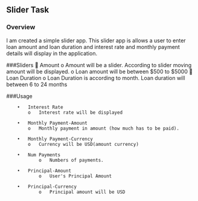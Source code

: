 ## Slider Task
### Overview
I am created a simple slider app. This slider app is allows a user to enter loan amount and loan duration 
and interest rate and monthly payment details will display in the application.

###Sliders
	Amount
      o	Amount will be a slider. According to slider moving amount will be displayed.
      o	Loan amount will be between $500 to $5000
	Loan Duration
      o	Loan Duration is according to month. Loan duration will between 6 to 24 months

###Usage 
		
		•	Interest Rate
		    o	Interest rate will be displayed

		•	Monthly Payment-Amount 
	    	o	Monthly payment in amount (how much has to be paid).

		•	Monthly Payment-Currency
	    	o	Currency will be USD(amount currency)

		•	Num Payments
				o	Numbers of payments.

		•	Principal-Amount 
				o	User's Principal Amount 

		•	Principal-Currency
				o	Principal amount will be USD

